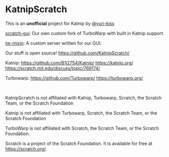 # KatnipScratch

This is an **unofficial** project for Katnip by [@yuri-kiss](https://github.com/yuri-kiss/)

[scratch-gui](https://katnipscratch.github.io/gui/): Our own custom fork of TurboWarp with built in Katnip support.

[tw-mixin](https://github.com/KatnipScratch/tw-mixin/): A custom server written for our GUI.

Our stuff is open source! https://github.com/KatnipScratch/

Katnip: https://github.com/B1j2754/Katnip/ https://katnip.org/ https://scratch.mit.edu/discuss/topic/769174/

Turbowarp: https://github.com/Turbowarp/ https://turbowarp.org/

<br />

KatnipScratch is not affiliated with Katnip, Turbowarp, Scratch, the Scratch Team, or the Scratch Foundation

Katnip is not affiliated with Turbowarp, Scratch, the Scratch Team, or the Scratch Foundation

TurboWarp is not affiliated with Scratch, the Scratch Team, or the Scratch Foundation.

Scratch is a project of the Scratch Foundation. It is available for free at https://scratch.org/.
